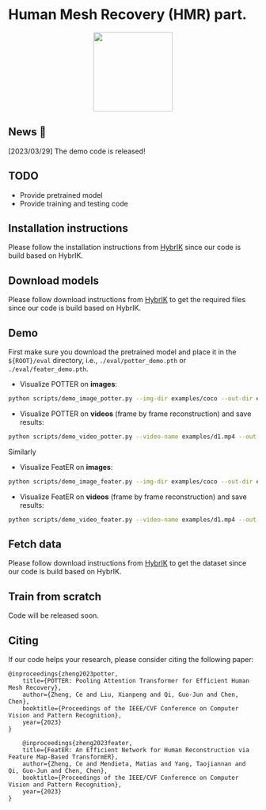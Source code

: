 # Human Mesh Recovery (HMR) part.




<div align="center">
<img src="assets/potter.gif" height="160"> 
</div>


## News :triangular_flag_on_post:

[2023/03/29] The demo code is released!


## TODO
- Provide pretrained model 
- Provide training and testing code

## Installation instructions

Please follow the installation instructions from [HybrIK](https://github.com/Jeff-sjtu/HybrIK) since our code is build based on HybrIK. 


## Download models

Please follow download instructions from [HybrIK](https://github.com/Jeff-sjtu/HybrIK) to get the required files since our code is build based on HybrIK. 

## Demo
First make sure you download the pretrained model and place it in the `${ROOT}/eval` directory, i.e., `./eval/potter_demo.pth` or `./eval/feater_demo.pth`.

* Visualize POTTER on **images**:

``` bash
python scripts/demo_image_potter.py --img-dir examples/coco --out-dir examples/res_coco
```

* Visualize POTTER on **videos** (frame by frame reconstruction) and save results:

``` bash
python scripts/demo_video_potter.py --video-name examples/d1.mp4 --out-dir examples/res_d1
```

Similarly 

* Visualize FeatER on **images**:

``` bash
python scripts/demo_image_feater.py --img-dir examples/coco --out-dir examples/res_coco
```

* Visualize FeatER on **videos** (frame by frame reconstruction) and save results:

``` bash
python scripts/demo_video_feater.py --video-name examples/d1.mp4 --out-dir examples/res_d1
```



## Fetch data
Please follow download instructions from [HybrIK](https://github.com/Jeff-sjtu/HybrIK) to get the dataset since our code is build based on HybrIK. 



## Train from scratch
Code will be released soon.




## Citing
If our code helps your research, please consider citing the following paper:

    @inproceedings{zheng2023potter,
        title={POTTER: Pooling Attention Transformer for Efficient Human Mesh Recovery},
        author={Zheng, Ce and Liu, Xianpeng and Qi, Guo-Jun and Chen, Chen},
        booktitle={Proceedings of the IEEE/CVF Conference on Computer Vision and Pattern Recognition},
        year={2023}
    }
    
        @inproceedings{zheng2023feater,
        title={FeatER: An Efficient Network for Human Reconstruction via Feature Map-Based TransformER},
        author={Zheng, Ce and Mendieta, Matias and Yang, Taojiannan and Qi, Guo-Jun and Chen, Chen},
        booktitle={Proceedings of the IEEE/CVF Conference on Computer Vision and Pattern Recognition},
        year={2023}
    }
